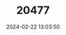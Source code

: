 ---
title: "20477"
category: "Notocitellus adocetus"
draft: false
date: 2024-02-22 13:03:50
languages:
  English: ["Lesser Tropical Ground Squirel", "Tropical Ground Squirrel"]
  Spanish; Castilian: ["Ardilla terrestre", "Ardillón del Balsas"]
---